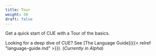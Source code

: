 ```yaml
---
title: Tour
weight: 30
draft: false
---
```


Get a quick start of CUE with a Tour of the basics.

Looking for a deep dive of CUE?
See [The Language Guide]({{< relref "language-guide.md" >}}).
(_Currently in Alpha_)